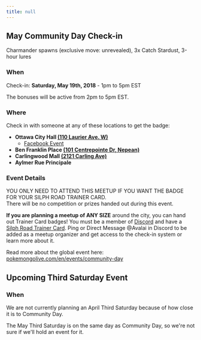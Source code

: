 ```yaml
---
title: null
---
```


## May Community Day Check-in

Charmander spawns (exclusive move: unrevealed), 3x Catch Stardust, 3-hour lures

### When

Check-in: **Saturday, May 19th, 2018** - 1pm to 5pm EST

The bonuses will be active from 2pm to 5pm EST.

### Where

Check in with someone at any of these locations to get the badge:

- **Ottawa City Hall [(110 Laurier Ave. W)](https://goo.gl/maps/pMF6dCnxgwo)**
  - [Facebook Event](https://www.facebook.com/events/436153786821057/)
- **Ben Franklin Place [(101 Centrepointe Dr, Nepean)](https://goo.gl/maps/xTbvyLL2SFG2)**
- **Carlingwood Mall [(2121 Carling Ave)](https://goo.gl/maps/DQK6Kxtrfwo)**
- **Aylmer Rue Principale**

### Event Details

<div class="highlight">
YOU ONLY NEED TO ATTEND THIS MEETUP IF YOU WANT THE BADGE FOR YOUR SILPH ROAD TRAINER CARD.
<br>
There will be no competition or prizes handed out during this event.
</div>

**If you are planning a meetup of ANY SIZE** around the city, you can hand out Trainer Card badges! You must be a member of [Discord](http://www.discord.me/pokeottawa) and have a [Silph Road Trainer Card](https://thesilphroad.com/card). Ping or Direct Message @Avalai in Discord to be added as a meetup organizer and get access to the check-in system or learn more about it.

Read more about the global event here: [pokemongolive.com/en/events/community-day](https://pokemongolive.com/en/events/community-day/americas/)

## Upcoming Third Saturday Event


### When

We are not currently planning an April Third Saturday because of how close it is to Community Day.

The May Third Saturday is on the same day as Community Day, so we're not sure if we'll hold an event for it.

<!--- 

This event will occur rain or shine, since we have access to indoor facilities.

### Where

**Ottawa City Hall [(110 Laurier Ave. W)](https://goo.gl/maps/8wgPXJ4Wkf32)**

The City Hall building is heated, has bathrooms, benches, and wifi. It is close to a large number of pokestops and gyms, as well as coffee shops and restaurants. You _can_ spend the entire event in the building, if necessary.

### Event Details

Watch the [Discord](http://discord.me/pokeottawa) #announcements channel and the [Facebook event](https://www.facebook.com/pokeottawa/events/) for updates in the week leading up to the event.

<div class="highlight">The event time is 2-4pm.</div>

**Registration: 1:45 PM - 2 PM  
Play time: 2 PM - 4 PM  
Scoring and Prizes: 4 PM - 4:30 PM**

**There is NO cost associated with the event.**

The Pokémon Go Third Saturday events are designed with social interaction, friendly gameplay, and leveling up in mind. Third Saturday is a social gathering and leveling event where cities around the world compete to see which one can score highest in the following categories:

* XP/Levels gained
* Pokemon captured
* Kilometers walked

Trainers should arrive at the meeting place designated above at or before noon to register and record their starting stats. After a brief explanation of the event, Trainers are free to roam the area until the event ends. There will be prizes, so stick around! Registration is required to be entered to win prizes, but not necessary to come and hang out with us!

This event is not officially endorsed or sponsored by Niantic or The Pokémon Company.

Harassment of any kind is absolutely not tolerated at any of our events, and offenders will be immediately disqualified and barred from participating in future PGTS events. 
-->
